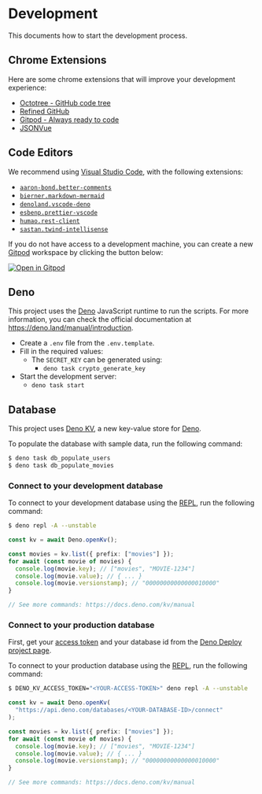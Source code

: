 # Development

This documents how to start the development process.

## Chrome Extensions

Here are some chrome extensions that will improve your development experience:

- [Octotree - GitHub code tree](https://chrome.google.com/webstore/detail/octotree-github-code-tree/bkhaagjahfmjljalopjnoealnfndnagc)
- [Refined GitHub](https://chrome.google.com/webstore/detail/refined-github/hlepfoohegkhhmjieoechaddaejaokhf)
- [Gitpod - Always ready to code](https://chrome.google.com/webstore/detail/gitpod-always-ready-to-co/dodmmooeoklaejobgleioelladacbeki)
- [JSONVue](https://chrome.google.com/webstore/detail/jsonvue/chklaanhfefbnpoihckbnefhakgolnmc)

## Code Editors

We recommend using [Visual Studio Code](https://code.visualstudio.com/), with the following extensions:

- [`aaron-bond.better-comments`](https://marketplace.visualstudio.com/items?itemName=aaron-bond.better-comments)
- [`bierner.markdown-mermaid`](https://marketplace.visualstudio.com/items?itemName=bierner.markdown-mermaid)
- [`denoland.vscode-deno`](https://marketplace.visualstudio.com/items?itemName=denoland.vscode-deno)
- [`esbenp.prettier-vscode`](https://marketplace.visualstudio.com/items?itemName=esbenp.prettier-vscode)
- [`humao.rest-client`](https://marketplace.visualstudio.com/items?itemName=humao.rest-client)
- [`sastan.twind-intellisense`](https://marketplace.visualstudio.com/items?itemName=sastan.twind-intellisense)

If you do not have access to a development machine, you can create a new [Gitpod](https://gitpod.io/) workspace by clicking the button below:

[![Open in Gitpod](https://gitpod.io/button/open-in-gitpod.svg)](https://gitpod.io/#https://github.com/njncalub/reel-deal)

## Deno

This project uses the [Deno](https://deno.land) JavaScript runtime to run the scripts. For more information, you can check the official documentation at https://deno.land/manual/introduction.

- Create a `.env` file from the `.env.template`.
- Fill in the required values:
  - The `SECRET_KEY` can be generated using:
    - `deno task crypto_generate_key`
- Start the development server:
  - `deno task start`

## Database

This project uses [Deno KV](https://deno.com/kv), a new key-value store for [Deno](https://deno.com/).

To populate the database with sample data, run the following command:

```sh
$ deno task db_populate_users
$ deno task db_populate_movies
```

### Connect to your development database

To connect to your development database using the [REPL](https://en.wikipedia.org/wiki/Read%E2%80%93eval%E2%80%93print_loop), run the following command:

```sh
$ deno repl -A --unstable
```

```typescript
const kv = await Deno.openKv();

const movies = kv.list({ prefix: ["movies"] });
for await (const movie of movies) {
  console.log(movie.key); // ["movies", "MOVIE-1234"]
  console.log(movie.value); // { ... }
  console.log(movie.versionstamp); // "00000000000000010000"
}

// See more commands: https://docs.deno.com/kv/manual
```

### Connect to your production database

First, get your [access token](https://dash.deno.com/account#access-tokens) and your database id from the [Deno Deploy project page](https://dash.deno.com/).

To connect to your production database using the [REPL](https://en.wikipedia.org/wiki/Read%E2%80%93eval%E2%80%93print_loop), run the following command:

```sh
$ DENO_KV_ACCESS_TOKEN="<YOUR-ACCESS-TOKEN>" deno repl -A --unstable
```

```typescript
const kv = await Deno.openKv(
  "https://api.deno.com/databases/<YOUR-DATABASE-ID>/connect"
);

const movies = kv.list({ prefix: ["movies"] });
for await (const movie of movies) {
  console.log(movie.key); // ["movies", "MOVIE-1234"]
  console.log(movie.value); // { ... }
  console.log(movie.versionstamp); // "00000000000000010000"
}

// See more commands: https://docs.deno.com/kv/manual
```
